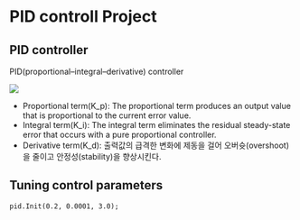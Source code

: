 # PID controll Project

## PID controller
PID(proportional–integral–derivative) controller

![](https://wikimedia.org/api/rest_v1/media/math/render/svg/708c8516a7531aca1fa256551f73752fae023e9c)
* Proportional term(K_p): The proportional term produces an output value that is proportional to the current error value.
* Integral term(K_i): The integral term eliminates the residual steady-state error that occurs with a pure proportional controller.
* Derivative term(K_d): 출력값의 급격한 변화에 제동을 걸어 오버슛(overshoot)을 줄이고 안정성(stability)을 향상시킨다.

## Tuning control parameters
```
pid.Init(0.2, 0.0001, 3.0);
```

